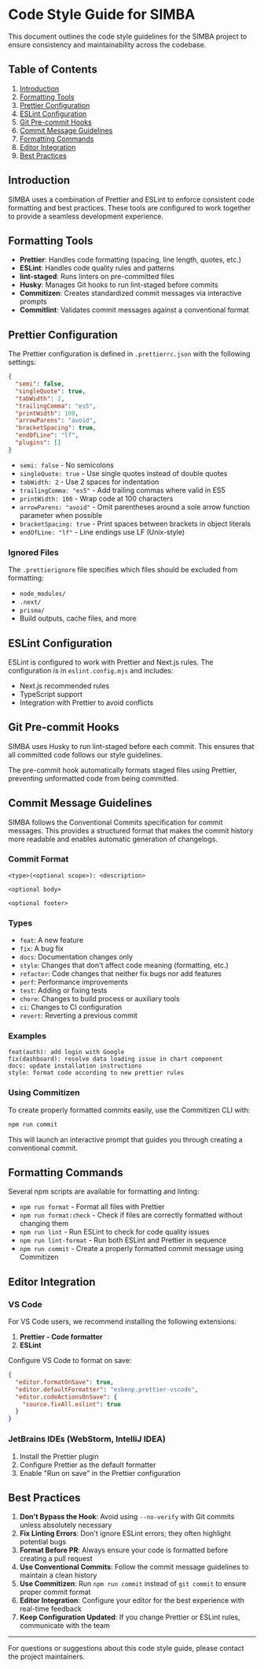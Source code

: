 # Code Style Guide for SIMBA

This document outlines the code style guidelines for the SIMBA project to ensure consistency and maintainability across the codebase.

## Table of Contents

1. [Introduction](#introduction)
2. [Formatting Tools](#formatting-tools)
3. [Prettier Configuration](#prettier-configuration)
4. [ESLint Configuration](#eslint-configuration)
5. [Git Pre-commit Hooks](#git-pre-commit-hooks)
6. [Commit Message Guidelines](#commit-message-guidelines)
7. [Formatting Commands](#formatting-commands)
8. [Editor Integration](#editor-integration)
9. [Best Practices](#best-practices)

## Introduction

SIMBA uses a combination of Prettier and ESLint to enforce consistent code formatting and best practices. These tools are configured to work together to provide a seamless development experience.

## Formatting Tools

- **Prettier**: Handles code formatting (spacing, line length, quotes, etc.)
- **ESLint**: Handles code quality rules and patterns
- **lint-staged**: Runs linters on pre-committed files
- **Husky**: Manages Git hooks to run lint-staged before commits
- **Commitizen**: Creates standardized commit messages via interactive prompts
- **Commitlint**: Validates commit messages against a conventional format

## Prettier Configuration

The Prettier configuration is defined in `.prettierrc.json` with the following settings:

```json
{
  "semi": false,
  "singleQuote": true,
  "tabWidth": 2,
  "trailingComma": "es5",
  "printWidth": 100,
  "arrowParens": "avoid",
  "bracketSpacing": true,
  "endOfLine": "lf",
  "plugins": []
}
```

- `semi: false` - No semicolons
- `singleQuote: true` - Use single quotes instead of double quotes
- `tabWidth: 2` - Use 2 spaces for indentation
- `trailingComma: "es5"` - Add trailing commas where valid in ES5
- `printWidth: 100` - Wrap code at 100 characters
- `arrowParens: "avoid"` - Omit parentheses around a sole arrow function parameter when possible
- `bracketSpacing: true` - Print spaces between brackets in object literals
- `endOfLine: "lf"` - Line endings use LF (Unix-style)

### Ignored Files

The `.prettierignore` file specifies which files should be excluded from formatting:

- `node_modules/`
- `.next/`
- `prisma/`
- Build outputs, cache files, and more

## ESLint Configuration

ESLint is configured to work with Prettier and Next.js rules. The configuration is in `eslint.config.mjs` and includes:

- Next.js recommended rules
- TypeScript support
- Integration with Prettier to avoid conflicts

## Git Pre-commit Hooks

SIMBA uses Husky to run lint-staged before each commit. This ensures that all committed code follows our style guidelines.

The pre-commit hook automatically formats staged files using Prettier, preventing unformatted code from being committed.

## Commit Message Guidelines

SIMBA follows the Conventional Commits specification for commit messages. This provides a structured format that makes the commit history more readable and enables automatic generation of changelogs.

### Commit Format

```
<type>(<optional scope>): <description>

<optional body>

<optional footer>
```

### Types

- `feat`: A new feature
- `fix`: A bug fix
- `docs`: Documentation changes only
- `style`: Changes that don't affect code meaning (formatting, etc.)
- `refactor`: Code changes that neither fix bugs nor add features
- `perf`: Performance improvements
- `test`: Adding or fixing tests
- `chore`: Changes to build process or auxiliary tools
- `ci`: Changes to CI configuration
- `revert`: Reverting a previous commit

### Examples

```
feat(auth): add login with Google
fix(dashboard): resolve data loading issue in chart component
docs: update installation instructions
style: format code according to new prettier rules
```

### Using Commitizen

To create properly formatted commits easily, use the Commitizen CLI with:

```bash
npm run commit
```

This will launch an interactive prompt that guides you through creating a conventional commit.

## Formatting Commands

Several npm scripts are available for formatting and linting:

- `npm run format` - Format all files with Prettier
- `npm run format:check` - Check if files are correctly formatted without changing them
- `npm run lint` - Run ESLint to check for code quality issues
- `npm run lint-format` - Run both ESLint and Prettier in sequence
- `npm run commit` - Create a properly formatted commit message using Commitizen

## Editor Integration

### VS Code

For VS Code users, we recommend installing the following extensions:

1. **Prettier - Code formatter**
2. **ESLint**

Configure VS Code to format on save:

```json
{
  "editor.formatOnSave": true,
  "editor.defaultFormatter": "esbenp.prettier-vscode",
  "editor.codeActionsOnSave": {
    "source.fixAll.eslint": true
  }
}
```

### JetBrains IDEs (WebStorm, IntelliJ IDEA)

1. Install the Prettier plugin
2. Configure Prettier as the default formatter
3. Enable "Run on save" in the Prettier configuration

## Best Practices

1. **Don't Bypass the Hook**: Avoid using `--no-verify` with Git commits unless absolutely necessary
2. **Fix Linting Errors**: Don't ignore ESLint errors; they often highlight potential bugs
3. **Format Before PR**: Always ensure your code is formatted before creating a pull request
4. **Use Conventional Commits**: Follow the commit message guidelines to maintain a clean history
5. **Use Commitizen**: Run `npm run commit` instead of `git commit` to ensure proper commit format
6. **Editor Integration**: Configure your editor for the best experience with real-time feedback
7. **Keep Configuration Updated**: If you change Prettier or ESLint rules, communicate with the team

---

For questions or suggestions about this code style guide, please contact the project maintainers.
